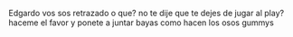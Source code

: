 Edgardo vos sos retrazado o que? no te dije que te dejes de jugar al play? 
haceme el favor y ponete a juntar bayas como hacen los osos gummys